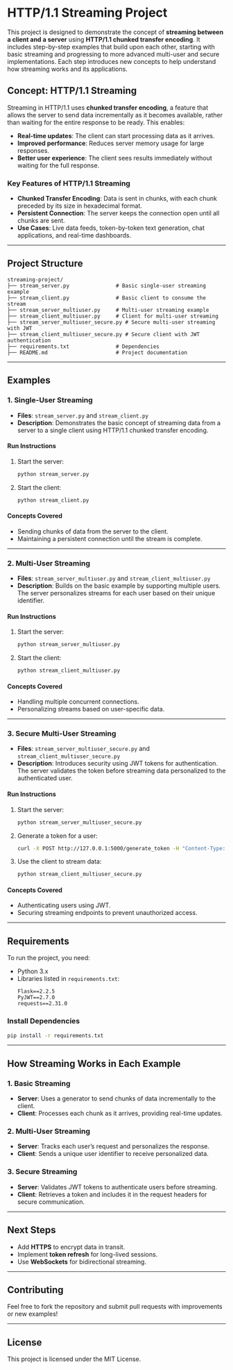 # HTTP/1.1 Streaming Project

This project is designed to demonstrate the concept of **streaming between a client and a server** using **HTTP/1.1 chunked transfer encoding**. It includes step-by-step examples that build upon each other, starting with basic streaming and progressing to more advanced multi-user and secure implementations. Each step introduces new concepts to help understand how streaming works and its applications.

## **Concept: HTTP/1.1 Streaming**
Streaming in HTTP/1.1 uses **chunked transfer encoding**, a feature that allows the server to send data incrementally as it becomes available, rather than waiting for the entire response to be ready. This enables:

- **Real-time updates**: The client can start processing data as it arrives.
- **Improved performance**: Reduces server memory usage for large responses.
- **Better user experience**: The client sees results immediately without waiting for the full response.

### **Key Features of HTTP/1.1 Streaming**
- **Chunked Transfer Encoding**: Data is sent in chunks, with each chunk preceded by its size in hexadecimal format.
- **Persistent Connection**: The server keeps the connection open until all chunks are sent.
- **Use Cases**: Live data feeds, token-by-token text generation, chat applications, and real-time dashboards.

---

## **Project Structure**

```
streaming-project/
├── stream_server.py               # Basic single-user streaming example
├── stream_client.py               # Basic client to consume the stream
├── stream_server_multiuser.py     # Multi-user streaming example
├── stream_client_multiuser.py     # Client for multi-user streaming
├── stream_server_multiuser_secure.py # Secure multi-user streaming with JWT
├── stream_client_multiuser_secure.py # Secure client with JWT authentication
├── requirements.txt               # Dependencies
├── README.md                      # Project documentation
```

---

## **Examples**

### **1. Single-User Streaming**
- **Files**: `stream_server.py` and `stream_client.py`
- **Description**: Demonstrates the basic concept of streaming data from a server to a single client using HTTP/1.1 chunked transfer encoding.

#### **Run Instructions**
1. Start the server:
   ```bash
   python stream_server.py
   ```
2. Start the client:
   ```bash
   python stream_client.py
   ```

#### **Concepts Covered**
- Sending chunks of data from the server to the client.
- Maintaining a persistent connection until the stream is complete.

---

### **2. Multi-User Streaming**
- **Files**: `stream_server_multiuser.py` and `stream_client_multiuser.py`
- **Description**: Builds on the basic example by supporting multiple users. The server personalizes streams for each user based on their unique identifier.

#### **Run Instructions**
1. Start the server:
   ```bash
   python stream_server_multiuser.py
   ```
2. Start the client:
   ```bash
   python stream_client_multiuser.py
   ```

#### **Concepts Covered**
- Handling multiple concurrent connections.
- Personalizing streams based on user-specific data.

---

### **3. Secure Multi-User Streaming**
- **Files**: `stream_server_multiuser_secure.py` and `stream_client_multiuser_secure.py`
- **Description**: Introduces security using JWT tokens for authentication. The server validates the token before streaming data personalized to the authenticated user.

#### **Run Instructions**
1. Start the server:
   ```bash
   python stream_server_multiuser_secure.py
   ```
2. Generate a token for a user:
   ```bash
   curl -X POST http://127.0.0.1:5000/generate_token -H "Content-Type: application/json" -d '{"user_id": "User1"}'
   ```
3. Use the client to stream data:
   ```bash
   python stream_client_multiuser_secure.py
   ```

#### **Concepts Covered**
- Authenticating users using JWT.
- Securing streaming endpoints to prevent unauthorized access.

---

## **Requirements**

To run the project, you need:

- Python 3.x
- Libraries listed in `requirements.txt`:
  ```plaintext
  Flask==2.2.5
  PyJWT==2.7.0
  requests==2.31.0
  ```

### **Install Dependencies**
```bash
pip install -r requirements.txt
```

---

## **How Streaming Works in Each Example**

### **1. Basic Streaming**
- **Server**: Uses a generator to send chunks of data incrementally to the client.
- **Client**: Processes each chunk as it arrives, providing real-time updates.

### **2. Multi-User Streaming**
- **Server**: Tracks each user’s request and personalizes the response.
- **Client**: Sends a unique user identifier to receive personalized data.

### **3. Secure Streaming**
- **Server**: Validates JWT tokens to authenticate users before streaming.
- **Client**: Retrieves a token and includes it in the request headers for secure communication.

---

## **Next Steps**
- Add **HTTPS** to encrypt data in transit.
- Implement **token refresh** for long-lived sessions.
- Use **WebSockets** for bidirectional streaming.

---

## **Contributing**
Feel free to fork the repository and submit pull requests with improvements or new examples!

---

## **License**
This project is licensed under the MIT License.

